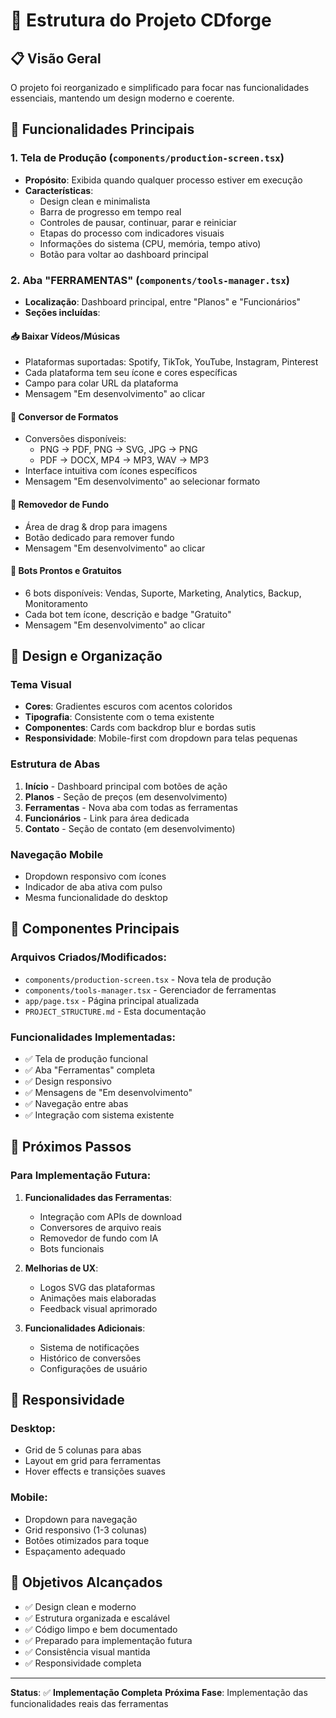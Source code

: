# 🚀 Estrutura do Projeto CDforge

## 📋 Visão Geral

O projeto foi reorganizado e simplificado para focar nas funcionalidades essenciais, mantendo um design moderno e coerente.

## 🎯 Funcionalidades Principais

### 1. **Tela de Produção** (`components/production-screen.tsx`)
- **Propósito**: Exibida quando qualquer processo estiver em execução
- **Características**:
  - Design clean e minimalista
  - Barra de progresso em tempo real
  - Controles de pausar, continuar, parar e reiniciar
  - Etapas do processo com indicadores visuais
  - Informações do sistema (CPU, memória, tempo ativo)
  - Botão para voltar ao dashboard principal

### 2. **Aba "FERRAMENTAS"** (`components/tools-manager.tsx`)
- **Localização**: Dashboard principal, entre "Planos" e "Funcionários"
- **Seções incluídas**:

#### 📥 **Baixar Vídeos/Músicas**
- Plataformas suportadas: Spotify, TikTok, YouTube, Instagram, Pinterest
- Cada plataforma tem seu ícone e cores específicas
- Campo para colar URL da plataforma
- Mensagem "Em desenvolvimento" ao clicar

#### 🔄 **Conversor de Formatos**
- Conversões disponíveis:
  - PNG → PDF, PNG → SVG, JPG → PNG
  - PDF → DOCX, MP4 → MP3, WAV → MP3
- Interface intuitiva com ícones específicos
- Mensagem "Em desenvolvimento" ao selecionar formato

#### 🎨 **Removedor de Fundo**
- Área de drag & drop para imagens
- Botão dedicado para remover fundo
- Mensagem "Em desenvolvimento" ao clicar

#### 🤖 **Bots Prontos e Gratuitos**
- 6 bots disponíveis: Vendas, Suporte, Marketing, Analytics, Backup, Monitoramento
- Cada bot tem ícone, descrição e badge "Gratuito"
- Mensagem "Em desenvolvimento" ao clicar

## 🎨 Design e Organização

### **Tema Visual**
- **Cores**: Gradientes escuros com acentos coloridos
- **Tipografia**: Consistente com o tema existente
- **Componentes**: Cards com backdrop blur e bordas sutis
- **Responsividade**: Mobile-first com dropdown para telas pequenas

### **Estrutura de Abas**
1. **Início** - Dashboard principal com botões de ação
2. **Planos** - Seção de preços (em desenvolvimento)
3. **Ferramentas** - Nova aba com todas as ferramentas
4. **Funcionários** - Link para área dedicada
5. **Contato** - Seção de contato (em desenvolvimento)

### **Navegação Mobile**
- Dropdown responsivo com ícones
- Indicador de aba ativa com pulso
- Mesma funcionalidade do desktop

## 🔧 Componentes Principais

### **Arquivos Criados/Modificados**:
- `components/production-screen.tsx` - Nova tela de produção
- `components/tools-manager.tsx` - Gerenciador de ferramentas
- `app/page.tsx` - Página principal atualizada
- `PROJECT_STRUCTURE.md` - Esta documentação

### **Funcionalidades Implementadas**:
- ✅ Tela de produção funcional
- ✅ Aba "Ferramentas" completa
- ✅ Design responsivo
- ✅ Mensagens de "Em desenvolvimento"
- ✅ Navegação entre abas
- ✅ Integração com sistema existente

## 🚀 Próximos Passos

### **Para Implementação Futura**:
1. **Funcionalidades das Ferramentas**:
   - Integração com APIs de download
   - Conversores de arquivo reais
   - Removedor de fundo com IA
   - Bots funcionais

2. **Melhorias de UX**:
   - Logos SVG das plataformas
   - Animações mais elaboradas
   - Feedback visual aprimorado

3. **Funcionalidades Adicionais**:
   - Sistema de notificações
   - Histórico de conversões
   - Configurações de usuário

## 📱 Responsividade

### **Desktop**:
- Grid de 5 colunas para abas
- Layout em grid para ferramentas
- Hover effects e transições suaves

### **Mobile**:
- Dropdown para navegação
- Grid responsivo (1-3 colunas)
- Botões otimizados para toque
- Espaçamento adequado

## 🎯 Objetivos Alcançados

- ✅ Design clean e moderno
- ✅ Estrutura organizada e escalável
- ✅ Código limpo e bem documentado
- ✅ Preparado para implementação futura
- ✅ Consistência visual mantida
- ✅ Responsividade completa

---

**Status**: ✅ **Implementação Completa**
**Próxima Fase**: Implementação das funcionalidades reais das ferramentas

